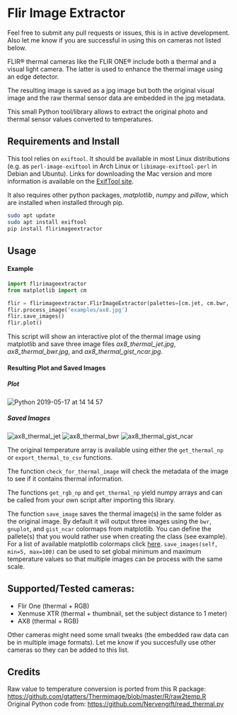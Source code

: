# Flir Image Extractor

Feel free to submit any pull requests or issues, this is in active development. Also let me know if you are successful in using this on cameras not listed below.

FLIR® thermal cameras like the FLIR ONE® include both a thermal and a visual light camera.
The latter is used to enhance the thermal image using an edge detector.

The resulting image is saved as a jpg image but both the original visual image and the raw thermal sensor data are embedded in the jpg metadata.

This small Python tool/library allows to extract the original photo and thermal sensor values converted to temperatures.

## Requirements and Install

This tool relies on `exiftool`. It should be available in most Linux distributions (e.g. as `perl-image-exiftool` in Arch Linux or `libimage-exiftool-perl` in Debian and Ubuntu). Links for downloading the Mac version and more information is available on the [ExifTool site](https://sno.phy.queensu.ca/~phil/exiftool/index.html).

It also requires other python packages, *matplotlib*, *numpy* and *pillow*, which are installed when installed through pip.

```bash
sudo apt update
sudo apt install exiftool
pip install flirimageextractor
```

## Usage

#### Example

```python
import flirimageextractor
from matplotlib import cm

flir = flirimageextractor.FlirImageExtractor(palettes=[cm.jet, cm.bwr, cm.gist_ncar])
flir.process_image('examples/ax8.jpg')
flir.save_images()
flir.plot()
```
This script will show an interactive plot of the thermal image using matplotlib and save three image files *ax8_thermal_jet.jpg*, *ax8_thermal_bwr.jpg*, and *ax8_thermal_gist_ncar.jpg*. 

#### Resulting Plot and Saved Images
##### Plot
![Python 2019-05-17 at 14 14 57](https://user-images.githubusercontent.com/8899750/57902766-2dd3ab00-78ae-11e9-9aba-bf033e481a34.png)

##### Saved Images
![ax8_thermal_jet](https://user-images.githubusercontent.com/8899750/57902729-0977ce80-78ae-11e9-9e7f-39800ffb7458.jpg)
![ax8_thermal_bwr](https://user-images.githubusercontent.com/8899750/57902822-7ab78180-78ae-11e9-9aac-f4b318b086b4.jpg)
![ax8_thermal_gist_ncar](https://user-images.githubusercontent.com/8899750/57902823-7be8ae80-78ae-11e9-8d50-20b1f1cc7818.jpg)

The original temperature array is available using either the `get_thermal_np` or `export_thermal_to_csv` functions.

The function `check_for_thermal_image` will check the metadata of the image to see if it contains thermal information.

The functions `get_rgb_np` and `get_thermal_np` yield numpy arrays and can be called from your own script after importing this library.

The function `save_image` saves the thermal image(s) in the same folder as the original image. By default it will output three images using the `bwr`, `gnuplot`, and `gist_ncar` colormaps from matplotlib. You can define the pallete(s) that you would rather use when creating the class (see example). For a list of available matplotlib colormaps click [here](https://matplotlib.org/tutorials/colors/colormaps.html). `save_images(self, min=5, max=100)` can be used to set global minimum and maximum temperature values so that multiple images can be process with the same scale.

## Supported/Tested cameras:

- Flir One (thermal + RGB)
- Xenmuse XTR (thermal + thumbnail, set the subject distance to 1 meter)
- AX8 (thermal + RGB)

Other cameras might need some small tweaks (the embedded raw data can be in multiple image formats). Let me know if you succesfully use other cameras so they can be added to this list.

## Credits

Raw value to temperature conversion is ported from this R package: https://github.com/gtatters/Thermimage/blob/master/R/raw2temp.R
Original Python code from: https://github.com/Nervengift/read_thermal.py
